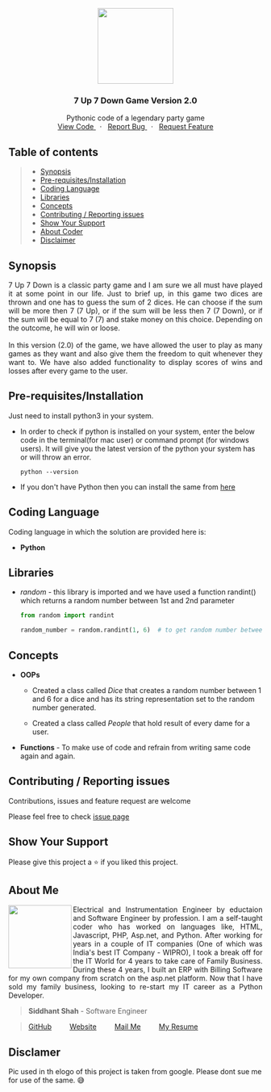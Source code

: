 <p align="center">
    <img src="https://user-images.githubusercontent.com/59141234/71907324-cbf3e880-3191-11ea-98b4-8201e1596b51.png" height="150px" />
</p>
<h3 align="center">7 Up 7 Down Game Version 2.0</h3>
<p align="center">
    Pythonic code of a legendary party game 
    <br />
    <a href="https://github.com/siddhantshah1986/Python-Projects/blob/master/Game%20-%207up%207down/7up-7down%20Version%202.0/7up_7Down.py">
        View Code
    </a>
    &nbsp;&nbsp;·&nbsp;&nbsp;
    <a href="https://github.com/siddhantshah1986/Python-Projects/issues">
        Report Bug
    </a>
    &nbsp;&nbsp;·&nbsp;&nbsp;
    <a href="https://github.com/siddhantshah1986/Python-Projects/issues">
        Request Feature
    </a>
</p>

<!-- Table of Content -->
## Table of contents

> * [Synopsis](#synopsis)
> * [Pre-requisites/Installation](#Pre-requisites/Installation)
> * [Coding Language](#Coding-Language)
> * [Libraries](#Libraries)
> * [Concepts](#Concepts)
> * [Contributing / Reporting issues](#contributing--reporting-issues) 
> * [Show Your Support](#Show-Your-Support)
> * [About Coder](#about-me)
> * [Disclaimer](#Disclaimer)


## Synopsis
<p align="justify">
    7 Up 7 Down is a classic party game and I am sure we all must have played it at some point in our life. Just to brief up, in this game two dices are thrown and one has to guess the sum of 2  dices. He can choose if the sum will be more then 7 (7 Up), or if the sum will be less then 7 (7 Down), or if the sum will be equal to 7 (7) and stake money on this choice. Depending on the outcome, he will win or loose. 
    <br /><br />
    In this version (2.0) of the game, we have allowed the user to play as many games as they want and also give them the freedom to quit whenever they want to. We have also added functionality to display scores of wins and losses after every game to the user. 
</p>

<!-- Pre-requisites and installation required before working on this project -->
## Pre-requisites/Installation
Just need to install python3 in your system.

- In order to check if python is installed on your system, enter the below code in the terminal(for mac user) or command prompt (for windows users). It will give you the latest version of the python your system has or will throw an error.

    `python --version`

- If you don't have Python then you can install the same from [here](https://www.python.org/downloads/)

<!-- Coding Language used in this project -->
## Coding Language
Coding language in which the solution are provided here is:
- **Python**

<!-- Libraries I have used in this project -->
## Libraries
- *random* - this library is imported and we have used a function randint() which returns a random number between 1st and 2nd parameter

    ```python
    from random import randint

    random_number = random.randint(1, 6)  # to get random number between 1 and 6
    ```

<!-- Concept that will be tested in this project -->
## Concepts
- **OOPs**
  - Created a class called *Dice* that creates a random number between 1 and 6 for a dice and has its string representation set to the random number generated. 

  - Created a class called *People* that hold result of every dame for a user.

- **Functions** - To make use of code and refrain from writing same code again and again.

<!-- Asking for Contributions and Issues -->
## Contributing / Reporting issues

Contributions, issues and feature request are welcome

Please feel free to check [issue page](https://github.com/siddhantshah1986/Python-Basics/issues)

<!-- Asking for Supports -->
## Show Your Support

Please give this project a :star: if you liked this project.

<!-- Displaying message about me -->
## About Me

<img align="left" src="https://user-images.githubusercontent.com/59141234/71932585-18f1b200-31c6-11ea-9e2a-50bce063de57.png" width="125px">

<p align="justify">
    Electrical and Instrumentation Engineer by eductaion and Software Engineer by profession. I am a self-taught coder who has worked on languages like, HTML, Javascript, PHP, Asp.net, and Python. After working for years in a couple of IT companies (One of which was India's best IT Company - WIPRO), I took a break off for the IT World for 4 years to take care of Family Business. During these 4 years, I built an ERP with Billing Software for my own company from scratch on the asp.net platform. Now that I have sold my family business, looking to re-start my IT career as a Python Developer.
</p>

> **Siddhant Shah** - Software Engineer

>[GitHub](https://gist.github.com/siddhantshah1986 "Siddhant Git Hub")
&emsp;&emsp;
[Website](https://gist.github.com/siddhantshah1986 "Siddhant Website")
&emsp;&emsp;
[Mail Me](mailto:siddhant.shah.1986@gmail.com "siddhant.shah.1986@gmail.com")
&emsp;&emsp;
[My Resume](mailto:siddhant.shah.1986@gmail.com "siddhant.shah.1986@gmail.com")


## Disclamer
Pic used in th elogo of this project is taken from google. Please dont sue me for use of the same. :sweat_smile:
